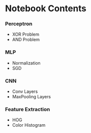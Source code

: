 # Notebook Contents

### Perceptron
- XOR Problem
- AND Problem

### MLP
- Normalization
- SGD

### CNN
- Conv Layers
- MaxPooling Layers

### Feature Extraction
- HOG
- Color Histogram
